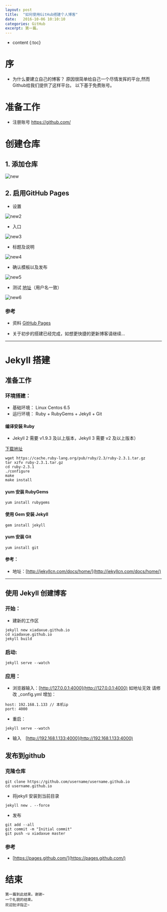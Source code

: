 ```yaml
---
layout: post
title:  "如何使用GitHub搭建个人博客"
date:   2016-10-06 10:10:10
categories: GitHub
excerpt: 第一篇。
---
```


* content
{:toc}

# 序
- 为什么要建立自己的博客？
原因很简单给自己一个尽情发挥的平台,然而Github给我们提供了这样平台。
以下基于免费账号。

# 准备工作
- 注册账号 <https://github.com/>

# 创建仓库

## 1. 添加仓库

![new](/css/pics/one/new.png)

## 2. 启用GitHub Pages

- 设置

![new2](/css/pics/one/new2.png)

-  入口

![new3](/css/pics/one/new3.png)

- 标题及说明

![new4](/css/pics/one/new4.png)

-  确认模板以及发布

![new5](/css/pics/one/new5.png)

-  测试 [地址](https://xiadaxue.github.io)（用户名一致）

![new6](/css/pics/one/new6.png)

### 参考

- 资料 [GitHub Pages](https://pages.github.com/)

- 关于初步的搭建已经完成，如想更快捷的更新博客请继续...

----------

# Jekyll 搭建

## 准备工作

### 环境搭建：

- 基础环境： Linux Centos 6.5
- 运行环境： Ruby + RubyGems + Jekyll + Git

#### 编译安装 Ruby

* Jekyll 2 需要 v1.9.3 及以上版本，Jekyll 3 需要 v2 及以上版本）

[下载地址](https://www.ruby-lang.org/en/downloads/)

```
wget https://cache.ruby-lang.org/pub/ruby/2.3/ruby-2.3.1.tar.gz
tar xzfv ruby-2.3.1.tar.gz
cd ruby-2.3.1
./configure
make
make install
```

#### yum 安装 RubyGems

	yum install rubygems

#### 使用 Gem 安装 Jekyll

	gem install jekyll

#### yum 安装 Git

	yum install git 

#### 参考：

- 地址：[http://jekyllcn.com/docs/home/](http://jekyllcn.com/docs/home/)

------

## 使用 Jekyll 创建博客

### 开始：

* 建新的工作区

```
jekyll new xiadaxue.github.io
cd xiadaxue.github.io
jekyll build
```	

### 启动:

```
jekyll serve --watch
```

### 应用：

* 浏览器输入：[http://127.0.0.1:4000](http://127.0.0.1:4000)
如地址无效 请修改 _config.yml 增加：

```
host: 192.168.1.133 // 本机ip
port: 4000
```

* 重启：

```
jekyll serve --watch
```

- 输入　[http://192.168.1.133:4000](http://192.168.1.133:4000)

## 发布到github

### 克隆仓库

```
git clone https://github.com/username/username.github.io
cd username.github.io
```
* 将jekyll 安装到当前目录

```
jekyll new . --force
```	

* 发布

```
git add --all
git commit -m "Initial commit"
git push -u xiadaxue master
```

### 参考 

- [https://pages.github.com/](https://pages.github.com/)


# 结束
	第一篇到此结束。谢谢~
	一个礼貌的结束。
	欢迎批评指正~
